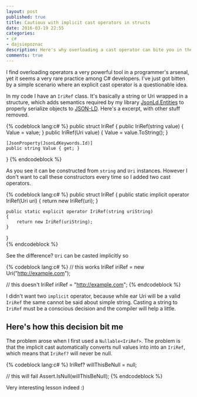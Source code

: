 ```yaml
---
layout: post
published: true
title: Cautious with implicit cast operators in structs
date: 2016-03-19 22:55
categories:
- c#
- dajsiepoznac
description: Here's why overloading a cast operator can bite you in the butt
comments: true
---
```


I find overloading operators a very powerful tool in a programmer's arsenal, yet it seems a very rare practice among C#
developers. I've just got bitten by a simple scenario where an explicit cast operator is a questionable idea.

<!--more-->

In my code I have an `IriRef` class. It's basically a string or Uri wrapped in a structure, which adds semantics required
by my library [JsonLd.Entities][ld-entities] to properly serialize objects to [JSON-LD][JSON-LD]. Here's a excerpt, with 
other stuff removed.

{% codeblock lang:c# %}
public struct IriRef
{
    public IriRef(string value) { Value = value; }
    public IriRef(Uri value) { Value = value.ToString(); }
    
    [JsonProperty(JsonLdKeywords.Id)]
    public string Value { get; }
}
{% endcodeblock %}

As you see it can be constructed from `string` and `Uri` instances. However I don't want to call these constructors every
time so I added two cast operators.

{% codeblock lang:c# %}
public struct IriRef
{
    public static implicit operator IriRef(Uri uri)
    {
        return new IriRef(uri);
    }

    public static explicit operator IriRef(string uriString)
    {
        return new IriRef(uriString);
    }
}   
{% endcodeblock %}

See the difference? `Uri` can be casted implicitly so 

{% codeblock lang:c# %}
// this works
IriRef iriRef = new Uri("http://example.com");

// this doesn't
IriRef iriRef = "http://example.com";
{% endcodeblock %}

I didn't want two `implicit` operator, because while ear Uri will be a valid `IriRef` the same cannot be said about
simple string. Casting a string to `IriRef` must be a conscious decision and the compiler will help a little.

## Here's how this decision bit me

The problem arose when I first used a `Nullable<IriRef>`. The problem is that the implicit cast automatically converts
null values into into an `IriRef`, which means that `IriRef?` will never be null.

{% codeblock lang:c# %}
IriRef? willThisBeNull = null;

// this will fail
Assert.IsNull(willThisBeNull);
{% endcodeblock %}

Very interesting lesson indeed :)

[ld-entities]: http://github.com/wikibus/jsonld.entities
[JSON-LD]: http://json-ld.org